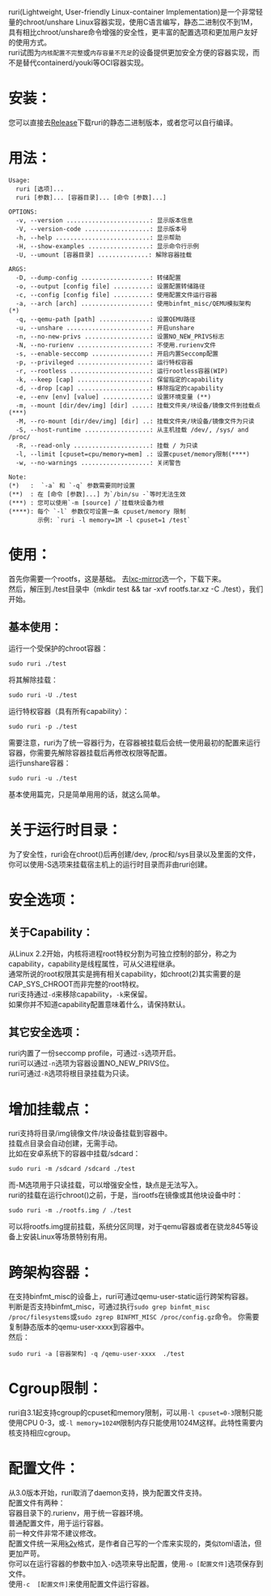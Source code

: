 ruri(Lightweight, User-friendly Linux-container Implementation)是一个非常轻量的chroot/unshare Linux容器实现，使用C语言编写，静态二进制仅不到1M，具有相比chroot/unshare命令增强的安全性，更丰富的配置选项和更加用户友好的使用方式。      
ruri试图为`内核配置不完整`或`内存容量不充足`的设备提供更加安全方便的容器实现，而不是替代containerd/youki等OCI容器实现。       
# 安装：
您可以直接去[Release](https://github.com/Moe-hacker/ruri/releases/)下载ruri的静态二进制版本，或者您可以自行编译。      
# 用法：
```
Usage:
  ruri [选项]...
  ruri [参数]... [容器目录]... [命令 [参数]...]

OPTIONS:
  -v, --version .......................: 显示版本信息
  -V, --version-code ..................: 显示版本号
  -h, --help ..........................: 显示帮助
  -H, --show-examples .................: 显示命令行示例
  -U, --umount [容器目录] ..............: 解除容器挂载

ARGS:
  -D, --dump-config ...................: 转储配置
  -o, --output [config file] ..........: 设置配置转储路径
  -c, --config [config file] ..........: 使用配置文件运行容器
  -a, --arch [arch] ...................: 使用binfmt_misc/QEMU模拟架构 (*)
  -q, --qemu-path [path] ..............: 设置QEMU路径
  -u, --unshare .......................: 开启unshare
  -n, --no-new-privs ..................: 设置NO_NEW_PRIVS标志
  -N, --no-rurienv ....................: 不使用.rurienv文件
  -s, --enable-seccomp ................: 开启内置Seccomp配置
  -p, --privileged ....................: 运行特权容器
  -r, --rootless ......................: 运行rootless容器(WIP)
  -k, --keep [cap] ....................: 保留指定的capability
  -d, --drop [cap] ....................: 移除指定的capability
  -e, --env [env] [value] .............: 设置环境变量 (**)
  -m, --mount [dir/dev/img] [dir] .....: 挂载文件夹/块设备/镜像文件到挂载点 (***)
  -M, --ro-mount [dir/dev/img] [dir] ..: 挂载文件夹/块设备/镜像文件为只读
  -S, --host-runtime ..................: 从主机挂载 /dev/, /sys/ and /proc/
  -R, --read-only .....................: 挂载 / 为只读
  -l, --limit [cpuset=cpu/memory=mem] .: 设置cpuset/memory限制(****)
  -w, --no-warnings ...................: 关闭警告

Note:
(*)   :  `-a` 和 `-q` 参数需要同时设置
(**)  : 在 [命令 [参数]...] 为`/bin/su -`等时无法生效
(***) : 您可以使用`-m [source] /`挂载块设备为根
(****): 每个 `-l` 参数仅可设置一条 cpuset/memory 限制
        示例: `ruri -l memory=1M -l cpuset=1 /test`
```
# 使用：
首先你需要一个rootfs，这是基础。
去[lxc-mirror](https://mirrors.bfsu.edu.cn/lxc-images/images/)选一个，下载下来。      
然后，解压到./test目录中（mkdir test && tar -xvf rootfs.tar.xz -C ./test），我们开始。      
## 基本使用：
运行一个受保护的chroot容器：       
```
sudo ruri ./test
```
将其解除挂载：      
```
sudo ruri -U ./test
```
运行特权容器（具有所有capability）：      
```
sudo ruri -p ./test
```
需要注意，ruri为了统一容器行为，在容器被挂载后会统一使用最初的配置来运行容器，你需要先解除容器挂载后再修改权限等配置。      
运行unshare容器：      
```
sudo ruri -u ./test
```
基本使用篇完，只是简单用用的话，就这么简单。      
# 关于运行时目录：
为了安全性，ruri会在chroot()后再创建/dev, /proc和/sys目录以及里面的文件，你可以使用-S选项来挂载宿主机上的运行时目录而非由ruri创建。      
# 安全选项：
## 关于Capability：
从Linux 2.2开始，内核将进程root特权分割为可独立控制的部分，称之为capability，capability是线程属性，可从父进程继承。      
通常所说的root权限其实是拥有相关capability，如chroot(2)其实需要的是CAP_SYS_CHROOT而非完整的root特权。      
ruri支持通过`-d`来移除capability，`-k`来保留。      
如果你并不知道capability配置意味着什么，请保持默认。      
## 其它安全选项：
ruri内置了一份seccomp profile，可通过`-s`选项开启。      
ruri可以通过`-n`选项为容器设置NO_NEW_PRIVS位。      
ruri可通过`-R`选项将根目录挂载为只读。      
# 增加挂载点：
ruri支持将目录/img镜像文件/块设备挂载到容器中。      
挂载点目录会自动创建，无需手动。       
比如在安卓系统下的容器中挂载/sdcard：       
```
sudo ruri -m /sdcard /sdcard ./test
```
而-M选项用于只读挂载，可以增强安全性，缺点是无法写入。       
ruri的挂载在运行chroot()之前，于是，当rootfs在镜像或其他块设备中时：         
```
sudo ruri -m ./rootfs.img / ./test
```
可以将rootfs.img提前挂载，系统分区同理，对于qemu容器或者在骁龙845等设备上安装Linux等场景特别有用。      
# 跨架构容器：
在支持binfmt_misc的设备上，ruri可通过qemu-user-static运行跨架构容器。      
判断是否支持binfmt_misc，可通过执行`sudo grep binfmt_misc /proc/filesystems`或`sudo zgrep BINFMT_MISC /proc/config.gz`命令。
你需要复制静态版本的qemu-user-xxxx到容器中。      
然后：      
```
sudo ruri -a [容器架构] -q /qemu-user-xxxx  ./test
```
# Cgroup限制：
ruri自3.1起支持cgroup的cpuset和memory限制，可以用`-l cpuset=0-3`限制只能使用CPU 0-3，或`-l memory=1024M`限制内存只能使用1024M这样。此特性需要内核支持相应cgroup。      
# 配置文件：
从3.0版本开始，ruri取消了daemon支持，换为配置文件支持。      
配置文件有两种：       
容器目录下的.rurienv，用于统一容器环境。      
普通配置文件，用于运行容器。      
前一种文件非常不建议修改。      
配置文件统一采用[k2v](https://github.com/Moe-hacker/libk2v)格式，是作者自己写的一个库来实现的，类似toml语法，但更加严苛。      
你可以在运行容器的参数中加入`-D`选项来导出配置，使用`-o [配置文件]`选项保存到文件。       
使用`-c  [配置文件]`来使用配置文件运行容器。       
